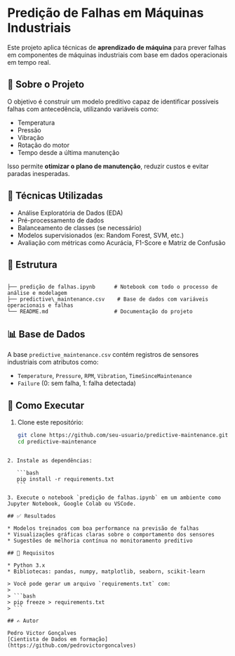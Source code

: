 
# Predição de Falhas em Máquinas Industriais

Este projeto aplica técnicas de **aprendizado de máquina** para prever falhas em componentes de máquinas industriais com base em dados operacionais em tempo real.

## 📂 Sobre o Projeto

O objetivo é construir um modelo preditivo capaz de identificar possíveis falhas com antecedência, utilizando variáveis como:

- Temperatura
- Pressão
- Vibração
- Rotação do motor
- Tempo desde a última manutenção

Isso permite **otimizar o plano de manutenção**, reduzir custos e evitar paradas inesperadas.

## 🧠 Técnicas Utilizadas

- Análise Exploratória de Dados (EDA)
- Pré-processamento de dados
- Balanceamento de classes (se necessário)
- Modelos supervisionados (ex: Random Forest, SVM, etc.)
- Avaliação com métricas como Acurácia, F1-Score e Matriz de Confusão

## 📁 Estrutura

```

├── predição de falhas.ipynb      # Notebook com todo o processo de análise e modelagem
├── predictive\_maintenance.csv    # Base de dados com variáveis operacionais e falhas
└── README.md                     # Documentação do projeto

````

## 📊 Base de Dados

A base `predictive_maintenance.csv` contém registros de sensores industriais com atributos como:

- `Temperature`, `Pressure`, `RPM`, `Vibration`, `TimeSinceMaintenance`
- `Failure` (0: sem falha, 1: falha detectada)

## 🚀 Como Executar

1. Clone este repositório:
   ```bash
   git clone https://github.com/seu-usuario/predictive-maintenance.git
   cd predictive-maintenance
````

2. Instale as dependências:

   ```bash
   pip install -r requirements.txt
   ```

3. Execute o notebook `predição de falhas.ipynb` em um ambiente como Jupyter Notebook, Google Colab ou VSCode.

## ✅ Resultados

* Modelos treinados com boa performance na previsão de falhas
* Visualizações gráficas claras sobre o comportamento dos sensores
* Sugestões de melhoria contínua no monitoramento preditivo

## 📌 Requisitos

* Python 3.x
* Bibliotecas: pandas, numpy, matplotlib, seaborn, scikit-learn

> Você pode gerar um arquivo `requirements.txt` com:
>
> ```bash
> pip freeze > requirements.txt
> ```

## ✍️ Autor

Pedro Victor Gonçalves
[Cientista de Dados em formação](https://github.com/pedrovictorgoncalves)


